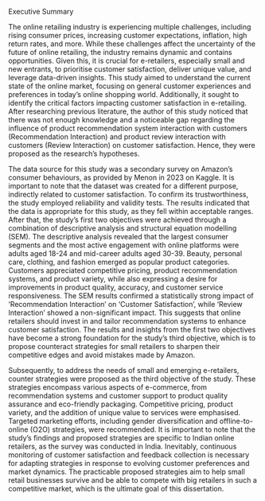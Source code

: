 Executive Summary

The online retailing industry is experiencing multiple challenges, including rising 
consumer prices, increasing customer expectations, inflation, high return rates, and more. While 
these challenges affect the uncertainty of the future of online retailing, the industry remains 
dynamic and contains opportunities. Given this, it is crucial for e-retailers, especially small and 
new entrants, to prioritise customer satisfaction, deliver unique value, and leverage data-driven 
insights. This study aimed to understand the current state of the online market, focusing on 
general customer experiences and preferences in today’s online shopping world. Additionally, it 
sought to identify the critical factors impacting customer satisfaction in e-retailing. After 
researching previous literature, the author of this study noticed that there was not enough 
knowledge and a noticeable gap regarding the influence of product recommendation system 
interaction with customers (Recommendation Interaction) and product review interaction with 
customers (Review Interaction) on customer satisfaction. Hence, they were proposed as the 
research’s hypotheses. 

The data source for this study was a secondary survey on Amazon’s consumer behaviours, 
as provided by Menon in 2023 on Kaggle. It is important to note that the dataset was created for 
a different purpose, indirectly related to customer satisfaction. To confirm its trustworthiness, the 
study employed reliability and validity tests. The results indicated that the data is appropriate for 
this study, as they fell within acceptable ranges. After that, the study’s first two objectives were 
achieved through a combination of descriptive analysis and structural equation modelling (SEM). 
The descriptive analysis revealed that the largest consumer segments and the most active 
engagement with online platforms were adults aged 18-24 and mid-career adults aged 30-39. 
Beauty, personal care, clothing, and fashion emerged as popular product categories. Customers 
appreciated competitive pricing, product recommendation systems, and product variety, while 
also expressing a desire for improvements in product quality, accuracy, and customer service 
responsiveness. The SEM results confirmed a statistically strong impact of ‘Recommendation 
Interaction’ on ‘Customer Satisfaction’, while ‘Review Interaction’ showed a non-significant 
impact. This suggests that online retailers should invest in and tailor recommendation systems to 
enhance customer satisfaction. The results and insights from the first two objectives have become 
a strong foundation for the study’s third objective, which is to propose counteract strategies for 
small retailers to sharpen their competitive edges and avoid mistakes made by Amazon.

Subsequently, to address the needs of small and emerging e-retailers, counter strategies 
were proposed as the third objective of the study. These strategies encompass various aspects of 
e-commerce, from recommendation systems and customer support to product quality assurance 
and eco-friendly packaging. Competitive pricing, product variety, and the addition of unique 
value to services were emphasised. Targeted marketing efforts, including gender diversification
and offline-to-online (O2O) strategies, were recommended. It is important to note that the study’s 
findings and proposed strategies are specific to Indian online retailers, as the survey was 
conducted in India. Inevitably, continuous monitoring of customer satisfaction and feedback 
collection is necessary for adapting strategies in response to evolving customer preferences and 
market dynamics. The practicable proposed strategies aim to help small retail businesses survive 
and be able to compete with big retailers in such a competitive market, which is the ultimate goal 
of this dissertation.
